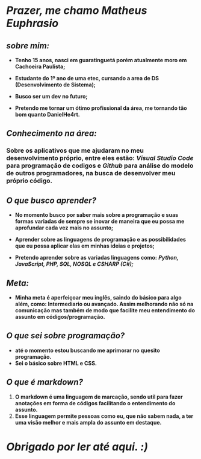 # _**Prazer, me chamo Matheus Euphrasio**_

## _**sobre mim:**_

* **Tenho 15 anos, nasci em guaratinguetá porém atualmente moro em Cachoeira Paulista;** 

 * **Estudante do 1º ano de uma etec, cursando a area de DS (Desenvolvimento de Sistema);** 
 
 * **Busco ser um dev no futuro;**

* **Pretendo me tornar um ótimo profissional da área, me tornando tão bom quanto DanielHe4rt.**

## _**Conhecimento na área:**_

### **Sobre os aplicativos que me ajudaram no meu desenvolvimento próprio, entre eles estão: _Visual Studio Code_ para programação de codigos e _Github_ para análise do modelo de outros programadores, na busca de desenvolver meu próprio código.**


## _**O que busco aprender?**_

* **No momento busco por saber mais sobre a programação e suas formas variadas de sempre se inovar de maneira que eu possa me aprofundar cada vez mais no assunto;**

* **Aprender sobre as linguagens de programação e as possibilidades que eu possa aplicar elas em minhas ideias e projetos;**

* **Pretendo aprender sobre as variadas linguagens como:** _**Python, JavaScript, PHP, SQL, NOSQL e CSHARP (C#);**_



## _**Meta:**_

* **Minha meta é aperfeiçoar meu inglês, saindo do básico para algo além, como: Intermediario ou avançado. Assim melhorando não só na comunicação mas também de modo que facilite meu entendimento do assunto em códigos/programação.**


## _**O que sei sobre programação?**_

* **até o momento estou buscando me aprimorar no quesito programação.**
* **Sei o básico sobre HTML e CSS.** 


## _**O que é markdown?**_

1. **O markdown é uma linguagem de marcação, sendo util para fazer anotações em forma de códigos facilitando o entendimento do assunto.**
2. **Esse linguagem permite pessoas como eu, que não sabem nada, a ter uma visão melhor e mais ampla do assunto em destaque.**


# _**Obrigado por ler até aqui. :)**_
